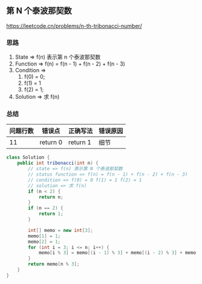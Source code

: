 ## 第 N 个泰波那契数

<https://leetcode.cn/problems/n-th-tribonacci-number/>

### 思路

1. State => f(n) 表示第 n 个泰波那契数
2. Function => f(n) = f(n - 1) + f(n - 2) + f(n - 3)
3. Condition =>
    1. f(0) = 0;
    2. f(1) = 1
    3. f(2) = 1;
4. Solution => 求 f(n)

### 总结

| 问题行数 | 错误点      | 正确写法     | 错误原因 |
|------|----------|----------|------|
| 11   | return 0 | return 1 | 细节   |

```java
class Solution {
    public int tribonacci(int n) {
        // state => f(n) 表示第 N 个泰波那契数
        // status function => f(n) = f(n - 1) + f(n - 2) + f(n - 3)
        // condition => f(0) = 0 f(1) = 1 f(2) = 1
        // solution => 求 f(n)
        if (n < 2) {
            return n;
        }
        if (n == 2) {
            return 1;
        }

        int[] memo = new int[3];
        memo[1] = 1;
        memo[2] = 1;
        for (int i = 3; i <= n; i++) {
            memo[i % 3] = memo[(i - 1) % 3] + memo[(i - 2) % 3] + memo[(i - 3) % 3];
        }
        return memo[n % 3];
    }
}
```
